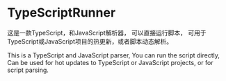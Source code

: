 # TypeScriptRunner

这是一款TypeScript，和JavaScript解析器，
可以直接运行脚本，
可用于TypeScript或JavaScript项目的热更新，或者脚本动态解析。

This is a TypeScript and JavaScript parser,
You can run the script directly,
Can be used for hot updates to TypeScript or JavaScript projects, or for script parsing. 


<script src="dmxts.min.js"></script>
<script>
    console.log('hello');
    dmt.TsCode.Run(`console.log('hello');`, window);
</script>
